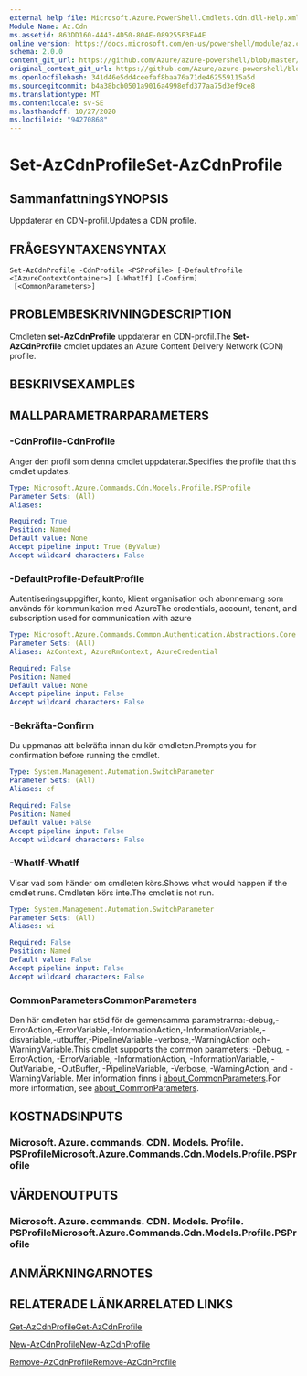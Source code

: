 ```yaml
---
external help file: Microsoft.Azure.PowerShell.Cmdlets.Cdn.dll-Help.xml
Module Name: Az.Cdn
ms.assetid: 863DD160-4443-4D50-804E-089255F3EA4E
online version: https://docs.microsoft.com/en-us/powershell/module/az.cdn/set-azcdnprofile
schema: 2.0.0
content_git_url: https://github.com/Azure/azure-powershell/blob/master/src/Cdn/Cdn/help/Set-AzCdnProfile.md
original_content_git_url: https://github.com/Azure/azure-powershell/blob/master/src/Cdn/Cdn/help/Set-AzCdnProfile.md
ms.openlocfilehash: 341d46e5dd4ceefaf8baa76a71de462559115a5d
ms.sourcegitcommit: b4a38bcb0501a9016a4998efd377aa75d3ef9ce8
ms.translationtype: MT
ms.contentlocale: sv-SE
ms.lasthandoff: 10/27/2020
ms.locfileid: "94270868"
---
```

# <span data-ttu-id="6c872-101">Set-AzCdnProfile</span><span class="sxs-lookup"><span data-stu-id="6c872-101">Set-AzCdnProfile</span></span>

## <span data-ttu-id="6c872-102">Sammanfattning</span><span class="sxs-lookup"><span data-stu-id="6c872-102">SYNOPSIS</span></span>
<span data-ttu-id="6c872-103">Uppdaterar en CDN-profil.</span><span class="sxs-lookup"><span data-stu-id="6c872-103">Updates a CDN profile.</span></span>

## <span data-ttu-id="6c872-104">FRÅGESYNTAXEN</span><span class="sxs-lookup"><span data-stu-id="6c872-104">SYNTAX</span></span>

```
Set-AzCdnProfile -CdnProfile <PSProfile> [-DefaultProfile <IAzureContextContainer>] [-WhatIf] [-Confirm]
 [<CommonParameters>]
```

## <span data-ttu-id="6c872-105">PROBLEMBESKRIVNING</span><span class="sxs-lookup"><span data-stu-id="6c872-105">DESCRIPTION</span></span>
<span data-ttu-id="6c872-106">Cmdleten **set-AzCdnProfile** uppdaterar en CDN-profil.</span><span class="sxs-lookup"><span data-stu-id="6c872-106">The **Set-AzCdnProfile** cmdlet updates an Azure Content Delivery Network (CDN) profile.</span></span>

## <span data-ttu-id="6c872-107">BESKRIVS</span><span class="sxs-lookup"><span data-stu-id="6c872-107">EXAMPLES</span></span>

## <span data-ttu-id="6c872-108">MALLPARAMETRAR</span><span class="sxs-lookup"><span data-stu-id="6c872-108">PARAMETERS</span></span>

### <span data-ttu-id="6c872-109">-CdnProfile</span><span class="sxs-lookup"><span data-stu-id="6c872-109">-CdnProfile</span></span>
<span data-ttu-id="6c872-110">Anger den profil som denna cmdlet uppdaterar.</span><span class="sxs-lookup"><span data-stu-id="6c872-110">Specifies the profile that this cmdlet updates.</span></span>

```yaml
Type: Microsoft.Azure.Commands.Cdn.Models.Profile.PSProfile
Parameter Sets: (All)
Aliases:

Required: True
Position: Named
Default value: None
Accept pipeline input: True (ByValue)
Accept wildcard characters: False
```

### <span data-ttu-id="6c872-111">-DefaultProfile</span><span class="sxs-lookup"><span data-stu-id="6c872-111">-DefaultProfile</span></span>
<span data-ttu-id="6c872-112">Autentiseringsuppgifter, konto, klient organisation och abonnemang som används för kommunikation med Azure</span><span class="sxs-lookup"><span data-stu-id="6c872-112">The credentials, account, tenant, and subscription used for communication with azure</span></span>

```yaml
Type: Microsoft.Azure.Commands.Common.Authentication.Abstractions.Core.IAzureContextContainer
Parameter Sets: (All)
Aliases: AzContext, AzureRmContext, AzureCredential

Required: False
Position: Named
Default value: None
Accept pipeline input: False
Accept wildcard characters: False
```

### <span data-ttu-id="6c872-113">-Bekräfta</span><span class="sxs-lookup"><span data-stu-id="6c872-113">-Confirm</span></span>
<span data-ttu-id="6c872-114">Du uppmanas att bekräfta innan du kör cmdleten.</span><span class="sxs-lookup"><span data-stu-id="6c872-114">Prompts you for confirmation before running the cmdlet.</span></span>

```yaml
Type: System.Management.Automation.SwitchParameter
Parameter Sets: (All)
Aliases: cf

Required: False
Position: Named
Default value: False
Accept pipeline input: False
Accept wildcard characters: False
```

### <span data-ttu-id="6c872-115">-WhatIf</span><span class="sxs-lookup"><span data-stu-id="6c872-115">-WhatIf</span></span>
<span data-ttu-id="6c872-116">Visar vad som händer om cmdleten körs.</span><span class="sxs-lookup"><span data-stu-id="6c872-116">Shows what would happen if the cmdlet runs.</span></span>
<span data-ttu-id="6c872-117">Cmdleten körs inte.</span><span class="sxs-lookup"><span data-stu-id="6c872-117">The cmdlet is not run.</span></span>

```yaml
Type: System.Management.Automation.SwitchParameter
Parameter Sets: (All)
Aliases: wi

Required: False
Position: Named
Default value: False
Accept pipeline input: False
Accept wildcard characters: False
```

### <span data-ttu-id="6c872-118">CommonParameters</span><span class="sxs-lookup"><span data-stu-id="6c872-118">CommonParameters</span></span>
<span data-ttu-id="6c872-119">Den här cmdleten har stöd för de gemensamma parametrarna:-debug,-ErrorAction,-ErrorVariable,-InformationAction,-InformationVariable,-disvariable,-utbuffer,-PipelineVariable,-verbose,-WarningAction och-WarningVariable.</span><span class="sxs-lookup"><span data-stu-id="6c872-119">This cmdlet supports the common parameters: -Debug, -ErrorAction, -ErrorVariable, -InformationAction, -InformationVariable, -OutVariable, -OutBuffer, -PipelineVariable, -Verbose, -WarningAction, and -WarningVariable.</span></span> <span data-ttu-id="6c872-120">Mer information finns i [about_CommonParameters](http://go.microsoft.com/fwlink/?LinkID=113216).</span><span class="sxs-lookup"><span data-stu-id="6c872-120">For more information, see [about_CommonParameters](http://go.microsoft.com/fwlink/?LinkID=113216).</span></span>

## <span data-ttu-id="6c872-121">KOSTNADS</span><span class="sxs-lookup"><span data-stu-id="6c872-121">INPUTS</span></span>

### <span data-ttu-id="6c872-122">Microsoft. Azure. commands. CDN. Models. Profile. PSProfile</span><span class="sxs-lookup"><span data-stu-id="6c872-122">Microsoft.Azure.Commands.Cdn.Models.Profile.PSProfile</span></span>

## <span data-ttu-id="6c872-123">VÄRDEN</span><span class="sxs-lookup"><span data-stu-id="6c872-123">OUTPUTS</span></span>

### <span data-ttu-id="6c872-124">Microsoft. Azure. commands. CDN. Models. Profile. PSProfile</span><span class="sxs-lookup"><span data-stu-id="6c872-124">Microsoft.Azure.Commands.Cdn.Models.Profile.PSProfile</span></span>

## <span data-ttu-id="6c872-125">ANMÄRKNINGAR</span><span class="sxs-lookup"><span data-stu-id="6c872-125">NOTES</span></span>

## <span data-ttu-id="6c872-126">RELATERADE LÄNKAR</span><span class="sxs-lookup"><span data-stu-id="6c872-126">RELATED LINKS</span></span>

[<span data-ttu-id="6c872-127">Get-AzCdnProfile</span><span class="sxs-lookup"><span data-stu-id="6c872-127">Get-AzCdnProfile</span></span>](./Get-AzCdnProfile.md)

[<span data-ttu-id="6c872-128">New-AzCdnProfile</span><span class="sxs-lookup"><span data-stu-id="6c872-128">New-AzCdnProfile</span></span>](./New-AzCdnProfile.md)

[<span data-ttu-id="6c872-129">Remove-AzCdnProfile</span><span class="sxs-lookup"><span data-stu-id="6c872-129">Remove-AzCdnProfile</span></span>](./Remove-AzCdnProfile.md)


